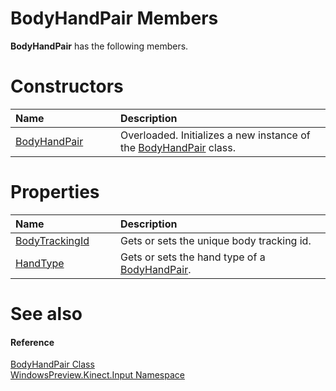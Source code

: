 BodyHandPair Members  
====================  

**BodyHandPair** has the following members.  

<span id="publicconstructorsSection"></span>

Constructors  
============  

<table>
<colgroup>
<col width="30%" />
<col width="60%" />
</colgroup>
<thead>
<tr class="header">
<th align="left">Name</th>
<th align="left">Description</th>
</tr>
</thead>
<tbody>
<tr class="odd">
<td align="left"><a href="Constructor.md">BodyHandPair</a></td>
<td align="left">Overloaded. Initializes a new instance of the <a href="../BodyHandPair_Class.md">BodyHandPair</a> class.</td>
</tr>
</tbody>
</table>

<span id="publicpropertiesSection"></span>

Properties  
==========  

<table>
<colgroup>
<col width="30%" />
<col width="60%" />
</colgroup>
<thead>
<tr class="header">
<th align="left">Name</th>
<th align="left">Description</th>
</tr>
</thead>
<tbody>
<tr class="odd">
<td align="left"><a href="Properties/BodyTrackingId_Property.md">BodyTrackingId</a></td>
<td align="left">Gets or sets the unique body tracking id.</td>
</tr>
<tr class="even">
<td align="left"><a href="Properties/HandType_Property.md">HandType</a></td>
<td align="left">Gets or sets the hand type of a <a href="../BodyHandPair_Class.md">BodyHandPair</a>.</td>
</tr>
</tbody>
</table>

<span id="ID4EK"></span>

See also  
========  

<span id="ID4EM"></span>
#### Reference  

[BodyHandPair Class](../BodyHandPair_Class.md)  
 [WindowsPreview.Kinect.Input Namespace](../../Kinect.Input.md)  



<!--Please do not edit the data in the comment block below.-->
<!--
TOCTitle : BodyHandPair Members
RLTitle : BodyHandPair Members
KeywordF : WindowsPreview.Kinect.Input.BodyHandPair
KeywordF : BodyHandPair
KeywordK : BodyHandPair class
KeywordK : BodyHandPair class, all members
KeywordK : WindowsPreview.Kinect.Input.BodyHandPair class
HelpPriority : 1
KeywordA : AllMembers.T:WindowsPreview.Kinect.Input.BodyHandPair
AssetID : AllMembers.T:WindowsPreview.Kinect.Input.BodyHandPair
Locale : en-us
CommunityContent : 1
TargetOS : Windows
TopicType : kbSyntax
DocSet : K4Wv2
ProjType : K4Wv2Proj
Technology : Kinect for Windows
Product : Kinect for Windows SDK v2
productversion : 20
-->
